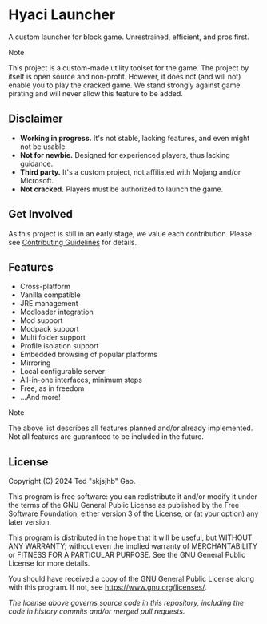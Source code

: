 # Hyaci Launcher

A custom launcher for block game. Unrestrained, efficient, and pros first.

> [!NOTE]
> This project is a custom-made utility toolset for the game. The project by itself is open source and non-profit.
> However, it does not (and will not) enable you to play the cracked game. We stand strongly against game pirating and
> will never allow this feature to be added.

## Disclaimer

- **Working in progress.** It's not stable, lacking features, and even might not be usable.
- **Not for newbie.** Designed for experienced players, thus lacking guidance.
- **Third party.** It's a custom project, not affiliated with Mojang and/or Microsoft.
- **Not cracked.** Players must be authorized to launch the game.

## Get Involved

As this project is still in an early stage, we value each contribution. Please
see [Contributing Guidelines](CONTRIBUTING.md) for details.

## Features

- Cross-platform
- Vanilla compatible
- JRE management
- Modloader integration
- Mod support
- Modpack support
- Multi folder support
- Profile isolation support
- Embedded browsing of popular platforms
- Mirroring
- Local configurable server
- All-in-one interfaces, minimum steps
- Free, as in freedom
- ...And more!

> [!NOTE]
> The above list describes all features planned and/or already implemented. Not all features are guaranteed to be
> included in the future.

## License

Copyright (C) 2024 Ted "skjsjhb" Gao.

This program is free software: you can redistribute it and/or modify it under the terms of the GNU General Public
License as published by the Free Software Foundation, either version 3 of the License, or (at your option) any later
version.

This program is distributed in the hope that it will be useful, but WITHOUT ANY WARRANTY; without even the implied
warranty of MERCHANTABILITY or FITNESS FOR A PARTICULAR PURPOSE. See the GNU General Public License for more details.

You should have received a copy of the GNU General Public License along with this program. If not,
see <https://www.gnu.org/licenses/>.

*The license above governs source code in this repository, including the code in history commits and/or merged pull
requests.*